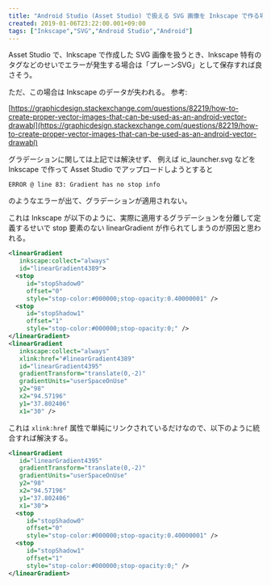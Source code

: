 ```yaml
---
title: "Android Studio (Asset Studio) で扱える SVG 画像を Inkscape で作る場合の注意点 (グラデーション)"
created: 2019-01-06T23:22:00.001+09:00
tags: ["Inkscape","SVG","Android Studio","Android"]
---
```

Asset Studio で、Inkscape で作成した SVG 画像を扱うとき、Inkscape 特有のタグなどのせいでエラーが発生する場合は「プレーンSVG」として保存すれば良さそう。

ただ、この場合は Inkscape のデータが失われる。
参考:

[https://graphicdesign.stackexchange.com/questions/82219/how-to-create-proper-vector-images-that-can-be-used-as-an-android-vector-drawabl](https://graphicdesign.stackexchange.com/questions/82219/how-to-create-proper-vector-images-that-can-be-used-as-an-android-vector-drawabl)

グラデーションに関しては上記では解決せず、
例えば ic\_launcher.svg などを Inkscape で作って Asset Studio でアップロードしようとすると

```
ERROR @ line 83: Gradient has no stop info
```

のようなエラーが出て、グラデーションが適用されない。

これは Inkscape が以下のように、実際に適用するグラデーションを分離して定義するせいで stop 要素のない linearGradient が作られてしまうのが原因と思われる。

```xml
<linearGradient
   inkscape:collect="always"
   id="linearGradient4389">
  <stop
     id="stopShadow0"
     offset="0"
     style="stop-color:#000000;stop-opacity:0.40000001" />
  <stop
     id="stopShadow1"
     offset="1"
     style="stop-color:#000000;stop-opacity:0;" />
</linearGradient>
<linearGradient
   inkscape:collect="always"
   xlink:href="#linearGradient4389"
   id="linearGradient4395"
   gradientTransform="translate(0,-2)"
   gradientUnits="userSpaceOnUse"
   y2="98"
   x2="94.57196"
   y1="37.802406"
   x1="30" />
```

これは `xlink:href` 属性で単純にリンクされているだけなので、以下のように統合すれば解決する。

```xml
<linearGradient
   id="linearGradient4395"
   gradientTransform="translate(0,-2)"
   gradientUnits="userSpaceOnUse"
   y2="98"
   x2="94.57196"
   y1="37.802406"
   x1="30">
  <stop
     id="stopShadow0"
     offset="0"
     style="stop-color:#000000;stop-opacity:0.40000001" />
  <stop
     id="stopShadow1"
     offset="1"
     style="stop-color:#000000;stop-opacity:0;" />
</linearGradient>
```
